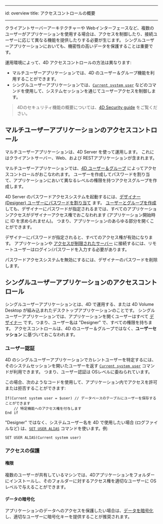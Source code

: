 - - -
id: overview title: アクセスコントロールの概要
- - -

クライアントサーバーアーキテクチャーや Webインターフェースなど、複数のユーザーがアプリケーションを使用する場合は、アクセスを制御したり、接続ユーザーに応じて異なる機能を提供したりする必要が生じます。 シングルユーザーアプリケーションにおいても、機密性の高いデータを保護することは重要です。

運用環境によって、4D アクセスコントロールの方法は異なります:

- マルチユーザーアプリケーションでは、4D のユーザー＆グループ機能を利用することができます。
- シングルユーザーアプリケーションでは、[`Current system user`](https://doc.4d.com/4dv19R/help/command/ja/page484.html) などのコマンドを使用して、システムセッションを通じてユーザーアクセスを制御します。

> 4Dのセキュリティ機能の概要については、[4D Security guide](https://blog.4d.com/4d-security-guide/) をご覧ください。




## マルチユーザーアプリケーションのアクセスコントロール

マルチユーザーアプリケーションは、4D Server を使って運用します。 これにはクライアントサーバー、Web、および RESTアプリケーションが含まれます。

マルチユーザーアプリケーションでは、[4D ユーザー＆グループ](handling_users_groups.md) によってアクセスコントロールがおこなわれます。 ユーザーを作成してパスワードを割り当て、アプリケーションにおいて異なるレベルの権限を持つアクセスグループを作成します。

4D Server のパスワードアクセスシステムを起動するには、[デザイナー (Designer) ユーザーにパスワードを割り当て](handling_users_groups.md#designer-and-administrator) ます。 [ユーザーとグループを作成](handling_users_groups.md) しても、デザイナーにパスワードが指定されるまでは、すべてのアプリケーションアクセスがデザイナーアクセス権でおこなわれます (アプリケーション開始時に ID を求められません)。 つまり、アプリケーションのあらゆる部分を開くことができます。

デザイナーにパスワードが指定されると、すべてのアクセス権が有効になります。 アプリケーションや [アクセスが制限されたサーバー](handling_users_groups.md#権限を割り当てる) に接続するには、リモートユーザーはログイン/パスワードを入力する必要があります。

パスワードアクセスシステムを無効にするには、デザイナーのパスワードを削除します。


## シングルユーザーアプリケーションのアクセスコントロール



シングルユーザーアプリケーションとは、4D で運用する、または 4D Volume Desktop が組み込まれたデスクトップアプリケーションのことです。 シングルユーザーアプリケーションでは、アプリケーションを開くユーザーはすべて [デザイナー](handling_users_groups.md#デザイナーと管理者) です。つまり、ユーザー名は "Designer" で、すべての権限を持ちます。 アクセスコントロールは、4D のユーザー＆グループではなく、**ユーザーセッション** に基づいておこなわれます。

### ユーザー認証

4D のシングルユーザーアプリケーションでカレントユーザーを特定するには、そのシステムセッションを開いたユーザーを返す [`Current system user`](https://doc.4d.com/4dv19R/help/command/ja/page484.html) コマンドが利用できます。 つまり、ユーザー認証は OSレベルに委ねられています。

この場合、次のようなコードを使用して、アプリケーション内でアクセスを許可または拒否することができます:

```4d
If(Current system user = $user) // データベースのテーブルにユーザーを保存することができます
    // 特定機能へのアクセス権を付与します
End if
```

"Designer" ではなく、システムユーザー名を 4D で使用したい場合 (ログファイルなど) は、[`SET USER ALIAS`](https://doc.4d.com/4dv19R/help/command/ja/page1666.html) コマンドを使います。例:

```4d
SET USER ALIAS(Current system user)
```

### アクセスの保護

#### 権限

複数のユーザーが共有しているマシンでは、4Dアプリケーションをフォルダーにインストールし、そのフォルダーに対するアクセス権を適切なユーザーに OSレベルで与えることができます。

#### データの暗号化

アプリケーションのデータへのアクセスを保護したい場合は、[データを暗号化](MSC/encrypt.md) し、適切なユーザーに暗号化キーを提供することが推奨されます。 
